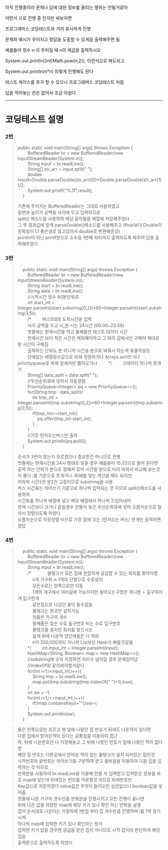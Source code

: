 아직 진행중이라 문제나 답에 대한 정보를 올리는 행위는 안될거같아

어떤식 으로 진행 중 인지만 써보자면

프로그래머스 코딩테스트와 거의 유사하게 진행

문제와 예시가 주어지고 정답을 도출할 수 있게끔 출력해주면 됨

예를들어 정수 n 이 주어질 때 n의 제곱을 출력하시오

System.out.println((int)Math.pow(n,2)); 이런식으로 해도되고

System.out.println(n*n) 이렇게 진행해도 된다

테스트 케이스를 추가 할 수 있으나 프로그래머스 코딩테스트 처럼

답을 적어놓는 칸은 없어서 조금 아쉽다

----

# 코딩테스트 설명

### 2번
>public static void main(String[] args) throws Exception {  
        BufferedReader br = new BufferedReader(new InputStreamReader(System.in));  
        String input = br.readLine();  
        String[] str_arr = input.split(" ");  
        double result=Double.parseDouble(str_arr[0])*Double.parseDouble(str_arr[1])/2;  
        System.out.printf("%.1f",result);  
    }  

> 기존에 주어지는 BufferedReader는 그대로 사용하였고  
> 밑변과 높이가 공백을 사이에 두고 입력되므로  
> split() 메소드를 사용하여 해당 글자들을 배열에 저장해주었다  
> 그 후 결과값에 맞게 parseDouble()메소드를 사용해주고 (float보다 Double이 정확성이 더 좋은걸로 알고있어서 double로 변환해준것)  
> println이 아닌 printf문으로 소수점 1번째 자리까지 출력하도록 해주어 답을 출력해주었다  


### 3번

>    public static void main(String[] args) throws Exception {  
        BufferedReader br = new BufferedReader(new InputStreamReader(System.in));  
        String start = br.readLine();  
        String data = br.readLine();  
        //시작시간 정수 60분단위로  
        int start_int = Integer.parseInt(start.substring(0,2))\*60+Integer.parseInt(start.substring(3,5));  
        /*
        버스5대의 도착시간을 입력  
        사이 공백을 두고 시,분 시는 24시간 (00:00~23:59)  
        첫줄에는 현재시간을 적고 둘째줄은 테스트 데이터 시간  
        현재시간 보다 적은 시간은 제외해야하고 그 외의 값에서만 구해야 제대로된 시간이 구해짐  
        출력하는 단위도 분 이니까 시간을 분으로 바꿔서 하는게 효율적일듯  
        안에있는 배열정수값으로 바꿔 정렬하거나 Arrays.sort쓰거나 priorityqueue로 바꿔 앞에꺼만 뽑아오거나
        */
        //데이터 하나씩 쪼개기  
        String[] data_split = data.split(" ");  
        //우선순위큐에 넣어서 자동정렬  
        PriorityQueue\<Integer> pq = new PriorityQueue<>();  
        for(String tmp : data_split){  
            int tmp_int = Integer.parseInt(tmp.substring(0,2))*60+Integer.parseInt(tmp.substring(3,5));  
            if(tmp_int>=start_int){  
                pq.offer(tmp_int-start_int);  
            }  
        }  
        //가장 먼저오는버스만 출력  
        System.out.println(pq.poll());  
    }  

> 순서가 3번이 맞는지 모르겠으나 중요한건 아니므로 진행  
> 첫줄에는 현재시간을 24시 형태로 넣을 경우 예를들어 15:33으로 들어 온다면  
> 출력 하는 단위가 분으로 정해져 있어 시간을 분으로 미리 바꿔서 비교해 보는것이 좋다
> :를 기준으로 쪼개거나 :뒤에를 넣는 계산을 해도 되지만  
> 어차피 시간2칸 분2칸 고정이므로 substring을 사용  
> 버스 시간표는 띄어쓰기 기준으로 하나씩 입력되는 것 이므로 split()메소드를 사용하여  
> 시간표를 하나씩 배열에 넣고 해당 배열에서 하나씩 끄집어내어  
> 현재 시간보다 크거나 같을경우 만들어 놓은 우선순위큐에 넣어 오름차순으로 알아서 정렬되도록 하였다  
> 오름차순으로 자동정렬 되므로 가장 앞에 오는 (먼저오는 버스) 한개만 출력하면 정답


### 4번

>    public static void main(String[] args) throws Exception {  
        BufferedReader br = new BufferedReader(new InputStreamReader(System.in));  
        String input = br.readLine();  
        /*
            물탱크가 모든 집에 원할하게 공급할 수 있는 위치를 찾아야함  
            n개 가구와 n-1개의 단향으로 수로설치  
            모든수로는 한쪽으로만 이동  
            1개의 개구에서 여러갈래 가능하지만 들어오는구멍은 하나뿐 > 출구여러개 입구한개  
            같은집으로 나갔던 물이 돌수없음  
            물탱크는 한곳만 설치가능  
            첫줄은 가구의 개수  
            둘째줄은 앞은 수로 출구번호 뒤는 수로 입구번호  
            물탱크를 설치한 위치를 찾으시오  
            쉽게 뒤에 나온적 있던애들은 다 제외  
            n이 200,000까지 가니까 List보단 Hash가 빠를것같음  
        */
        int input_int = Integer.parseInt(input);  
        HashMap<String, Boolean> map = new HashMap<>();  
        //substring에 숫자 지정하면 자리수 넘어갈 경우 문제일어남  
        //indexOf랑 같이써야할거같다  
        for(int i=1;i<input_int;i++){  
            String tmp = br.readLine();  
            map.put(tmp.substring(tmp.indexOf(" ")+1),true);  
        }  
        int sw = -1;  
        for(int i=1;i<=input_int;i++){  
            if(!map.containsKey(i+""))sw=i;  
        }  
        System.out.println(sw);  
    }  

> 물은 한쪽으로만 흐르고 맨 앞에 나왔던 집 번호가 뒤에도 나온적이 있다면  
> 다른 집에서 받아온적이 있다는 공통점을 이용하여 접근   
> 즉, 뒤에 나온번호만 다 저장해놓고 그 뒤에 나왔던 번호가 앞에 나왔던 적이 없다면  
> 해당 집 번호는 다른곳에서 받아온 적이 없는 물탱크가 설치 되어있는 집인것  
> 시작번호와 끝번호는 띄어쓰기를 구분하여 받고 줄바꿈을 이용하여 다음 집을 입력하는 것 이므로  
> 반복문을 사용하여 br.readLine을 이용해 한줄 씩 입력받고
> 입력받은 정보를 바로 map에 넣는데 뒤에있는 번호를 이용할것 이므로 뒤에번호만  
> Key값으로 저장하였다 value값은 무엇이 들어오든 상관없으니 boolean값을 넣어줌  
> 첫줄에 나온 가구의 갯수만큼 반복문을 진행시키고 모든 진행이 끝나면  
> 뒤에 나온 값을 저장한 map에 해당 키가 있나 확인 하는 반복을 실행  
> 집이 순서대로 나온다는 가정하에 1번집 부터 집 개수만큼 진행하며 i를 1씩 증가시켜  
> 하나씩 map에 입력한 키가 있나 확인하는 방식  
> 입력한 키가 없을 경우엔 공급을 받은 집이 아니므로 시작 집이라 판단하여 해당집을  
> 출력문으로 출력하도록 하였다

